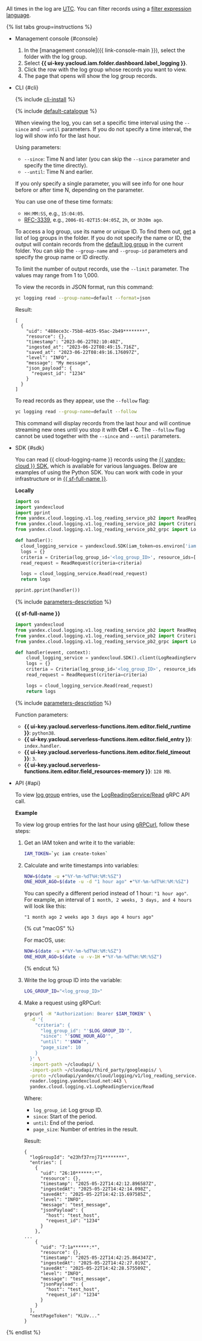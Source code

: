 All times in the log are [UTC](https://en.wikipedia.org/wiki/Coordinated_Universal_Time). You can filter records using a [filter expression language](../../logging/concepts/filter.md).

{% list tabs group=instructions %}

- Management console {#console}

  1. In the [management console]({{ link-console-main }}), select the folder with the log group.
  1. Select **{{ ui-key.yacloud.iam.folder.dashboard.label_logging }}**.
  1. Click the row with the log group whose records you want to view.
  1. The page that opens will show the log group records.

- CLI {#cli}

  {% include [cli-install](../cli-install.md) %}

  {% include [default-catalogue](../default-catalogue.md) %}

  When viewing the log, you can set a specific time interval using the `--since` and `--until` parameters. If you do not specify a time interval, the log will show info for the last hour.

  Using parameters:

  * `--since`: Time N and later (you can skip the `--since` parameter and specify the time directly).
  * `--until`: Time N and earlier.

  If you only specify a single parameter, you will see info for one hour before or after time N, depending on the parameter.

  You can use one of these time formats:

  * `HH:MM:SS`, e.g., `15:04:05`.
  * [RFC-3339](https://www.ietf.org/rfc/rfc3339.txt), e.g., `2006-01-02T15:04:05Z`, `2h`, or `3h30m ago`.

  To access a log group, use its name or unique ID. To find them out, [get](../../logging/operations/list.md) a list of log groups in the folder. If you do not specify the name or ID, the output will contain records from the [default log group](../../logging/concepts/log-group.md) in the current folder. You can skip the `--group-name` and `--group-id` parameters and specify the group name or ID directly.

  To limit the number of output records, use the `--limit` parameter. The values may range from 1 to 1,000.

  To view the records in JSON format, run this command:

  ```bash
  yc logging read --group-name=default --format=json
  ```

  Result:

  ```text
  [
    {
      "uid": "488ece3c-75b8-4d35-95ac-2b49********",
      "resource": {},
      "timestamp": "2023-06-22T02:10:40Z",
      "ingested_at": "2023-06-22T08:49:15.716Z",
      "saved_at": "2023-06-22T08:49:16.176097Z",
      "level": "INFO",
      "message": "My message",
      "json_payload": {
        "request_id": "1234"
      }
    }
  ]
  ```

  To read records as they appear, use the `--follow` flag:

  ```bash
  yc logging read --group-name=default --follow
  ```

  This command will display records from the last hour and will continue streaming new ones until you stop it with **Ctrl** + **C**. The `--follow` flag cannot be used together with the `--since` and `--until` parameters.

- SDK {#sdk}

  You can read {{ cloud-logging-name }} records using the [{{ yandex-cloud }} SDK](../../overview/sdk/quickstart), which is available for various languages. Below are examples of using the Python SDK. You can work with code in your infrastructure or in [{{ sf-full-name }}](../../functions/).

  **Locally**

  ```python
  import os
  import yandexcloud
  import pprint
  from yandex.cloud.logging.v1.log_reading_service_pb2 import ReadRequest
  from yandex.cloud.logging.v1.log_reading_service_pb2 import Criteria
  from yandex.cloud.logging.v1.log_reading_service_pb2_grpc import LogReadingServiceStub

  def handler():
    cloud_logging_service = yandexcloud.SDK(iam_token=os.environ['iam']).client(LogReadingServiceStub)
    logs = {}
    criteria = Criteria(log_group_id='<log_group_ID>', resource_ids=['<resource_ID>'])
    read_request = ReadRequest(criteria=criteria)

    logs = cloud_logging_service.Read(read_request)
    return logs

  pprint.pprint(handler())
  ```

  {% include [parameters-description](parameters-description.md) %}

  **{{ sf-full-name }}**

  ```python
  import yandexcloud
  from yandex.cloud.logging.v1.log_reading_service_pb2 import ReadRequest
  from yandex.cloud.logging.v1.log_reading_service_pb2 import Criteria
  from yandex.cloud.logging.v1.log_reading_service_pb2_grpc import LogReadingServiceStub

  def handler(event, context):
      cloud_logging_service = yandexcloud.SDK().client(LogReadingServiceStub)
      logs = {}
      criteria = Criteria(log_group_id='<log_group_ID>', resource_ids=['<resource_ID>'])
      read_request = ReadRequest(criteria=criteria)

      logs = cloud_logging_service.Read(read_request)
      return logs
  ```

  {% include [parameters-description](parameters-description.md) %}

  Function parameters:

  * **{{ ui-key.yacloud.serverless-functions.item.editor.field_runtime }}**: `python38`.
  * **{{ ui-key.yacloud.serverless-functions.item.editor.field_entry }}**: `index.handler`.
  * **{{ ui-key.yacloud.serverless-functions.item.editor.field_timeout }}**: `3`.
  * **{{ ui-key.yacloud.serverless-functions.item.editor.field_resources-memory }}**: `128 MB`.

- API {#api}

  To view [log group](../../logging/concepts/log-group.md) entries, use the [LogReadingService/Read](../../logging/api-ref/grpc/LogReading/read.md) gRPC API call.

  **Example**

  To view log group entries for the last hour using [gRPCurl](https://github.com/fullstorydev/grpcurl), follow these steps:

  1. Get an IAM token and write it to the variable:

      ```bash
      IAM_TOKEN=`yc iam create-token`
      ```

  1. Calculate and write timestamps into variables:

      ```bash
      NOW=$(date -u +"%Y-%m-%dT%H:%M:%SZ")
      ONE_HOUR_AGO=$(date -u -d "1 hour ago" +"%Y-%m-%dT%H:%M:%SZ")
      ```

      You can specify a different period instead of 1 hour: `"1 hour ago"`. For example, an interval of `1 month, 2 weeks, 3 days, and 4 hours` will look like this:

      ```text
      "1 month ago 2 weeks ago 3 days ago 4 hours ago"
      ```

      {% cut "macOS" %}

      For macOS, use:

      ```bash
      NOW=$(date -u +"%Y-%m-%dT%H:%M:%SZ")
      ONE_HOUR_AGO=$(date -u -v-1H +"%Y-%m-%dT%H:%M:%SZ")
      ```

      {% endcut %}

  1. Write the log group ID into the variable:

      ```bash
      LOG_GROUP_ID="<log_group_ID>"
      ```

  1. Make a request using gRPCurl:

      ```bash
      grpcurl -H "Authorization: Bearer $IAM_TOKEN" \
        -d '{
          "criteria": {
            "log_group_id": "'$LOG_GROUP_ID'",
            "since": "'$ONE_HOUR_AGO'",
            "until": "'$NOW'",
            "page_size": 10
          }
        }' \
        -import-path ~/cloudapi/ \
        -import-path ~/cloudapi/third_party/googleapis/ \
        -proto ~/cloudapi/yandex/cloud/logging/v1/log_reading_service.proto \
        reader.logging.yandexcloud.net:443 \
        yandex.cloud.logging.v1.LogReadingService/Read
      ```

      Where:

      * `log_group_id`: Log group ID.
      * `since`: Start of the period.
      * `until`: End of the period.
      * `page_size`: Number of entries in the result.

      Result:

      ```text
      {
        "logGroupId": "e23hf37rnj71********",
        "entries": [
          {
            "uid": "26:10******:*",
            "resource": {},
            "timestamp": "2025-05-22T14:42:12.896587Z",
            "ingestedAt": "2025-05-22T14:42:14.098Z",
            "savedAt": "2025-05-22T14:42:15.697585Z",
            "level": "INFO",
            "message": "test_message",
            "jsonPayload": {
              "host": "test_host",
              "request_id": "1234"
            }
          },
      ...
          {
            "uid": "7:1a******:*",
            "resource": {},
            "timestamp": "2025-05-22T14:42:25.864347Z",
            "ingestedAt": "2025-05-22T14:42:27.019Z",
            "savedAt": "2025-05-22T14:42:28.575509Z",
            "level": "INFO",
            "message": "test_message",
            "jsonPayload": {
              "host": "test_host",
              "request_id": "1234"
            }
          }
        ],
        "nextPageToken": "KLUv..."
      }
      ```

{% endlist %}
